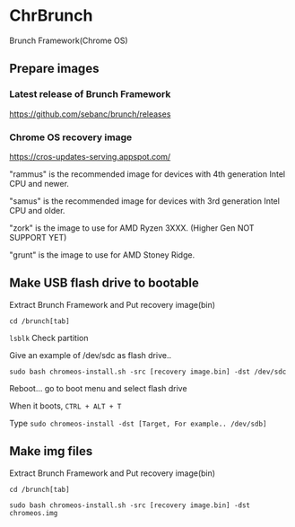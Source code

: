 # ChrBrunch
Brunch Framework(Chrome OS)

## Prepare images
### Latest release of Brunch Framework
https://github.com/sebanc/brunch/releases  

### Chrome OS recovery image
https://cros-updates-serving.appspot.com/

"rammus" is the recommended image for devices with 4th generation Intel CPU and newer.

"samus" is the recommended image for devices with 3rd generation Intel CPU and older.

"zork" is the image to use for AMD Ryzen 3XXX. (Higher Gen NOT SUPPORT YET)

"grunt" is the image to use for AMD Stoney Ridge.

## Make USB flash drive to bootable
Extract Brunch Framework and Put recovery image(bin)

`cd /brunch[tab]`   

`lsblk` Check partition

Give an example of /dev/sdc as flash drive..

`sudo bash chromeos-install.sh -src [recovery image.bin] -dst /dev/sdc`   

Reboot... go to boot menu and select flash drive

When it boots, `CTRL + ALT + T`   

Type `sudo chromeos-install -dst [Target, For example.. /dev/sdb]`   

## Make img files
Extract Brunch Framework and Put recovery image(bin)

`cd /brunch[tab]`   

`sudo bash chromeos-install.sh -src [recovery image.bin] -dst chromeos.img`   
